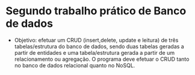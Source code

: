 # Segundo trabalho prático de Banco de dados

- Objetivo: efetuar um CRUD (insert,delete, update e leitura) de três tabelas/estrutura do banco de dados, sendo
  duas tabelas geradas a partir de entidades e uma tabela/estrutura gerada a partir de
  um relacionamento ou agregação. O programa deve efetuar o CRUD tanto no banco
  de dados relacional quanto no NoSQL.